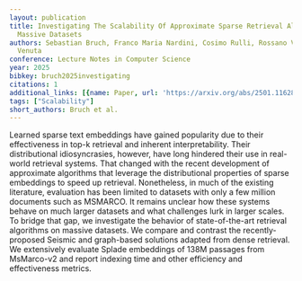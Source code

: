 ```yaml
---
layout: publication
title: Investigating The Scalability Of Approximate Sparse Retrieval Algorithms To
  Massive Datasets
authors: Sebastian Bruch, Franco Maria Nardini, Cosimo Rulli, Rossano Venturini, Leonardo
  Venuta
conference: Lecture Notes in Computer Science
year: 2025
bibkey: bruch2025investigating
citations: 1
additional_links: [{name: Paper, url: 'https://arxiv.org/abs/2501.11628'}]
tags: ["Scalability"]
short_authors: Bruch et al.
---
```

Learned sparse text embeddings have gained popularity due to their
effectiveness in top-k retrieval and inherent interpretability. Their
distributional idiosyncrasies, however, have long hindered their use in
real-world retrieval systems. That changed with the recent development of
approximate algorithms that leverage the distributional properties of sparse
embeddings to speed up retrieval. Nonetheless, in much of the existing
literature, evaluation has been limited to datasets with only a few million
documents such as MSMARCO. It remains unclear how these systems behave on much
larger datasets and what challenges lurk in larger scales. To bridge that gap,
we investigate the behavior of state-of-the-art retrieval algorithms on massive
datasets. We compare and contrast the recently-proposed Seismic and graph-based
solutions adapted from dense retrieval. We extensively evaluate Splade
embeddings of 138M passages from MsMarco-v2 and report indexing time and other
efficiency and effectiveness metrics.